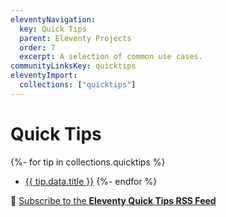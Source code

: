 ```yaml
---
eleventyNavigation:
  key: Quick Tips
  parent: Eleventy Projects
  order: 7
  excerpt: A selection of common use cases.
communityLinksKey: quicktips
eleventyImport:
  collections: ["quicktips"]
---
```


# Quick Tips

{%- for tip in collections.quicktips %}
- <a href="{{ tip.url }}">{{ tip.data.title }}</a>
{%- endfor %}

📢 [Subscribe to the **Eleventy Quick Tips RSS Feed**](/docs/quicktips/feed.xml)
